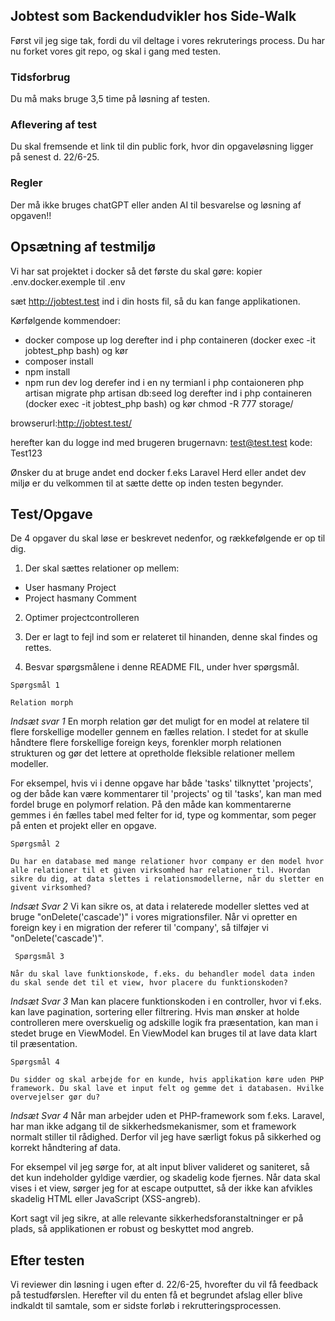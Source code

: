## Jobtest som Backendudvikler hos Side-Walk
Først vil jeg sige tak, fordi du vil deltage i vores rekruterings process. Du har nu forket vores git repo, og skal i gang med testen.

### Tidsforbrug
Du må maks bruge 3,5 time på løsning af testen.

### Aflevering af test
Du skal fremsende et link til din public fork, hvor din opgaveløsning ligger på senest d. 22/6-25.

### Regler
Der må ikke bruges chatGPT eller anden AI til besvarelse og løsning af opgaven!!

## Opsætning af testmiljø
Vi har sat projektet i docker så det første du skal gøre:
kopier .env.docker.exemple til .env

sæt http://jobtest.test ind i din hosts fil, så du kan fange applikationen.

Kørfølgende kommendoer:
- docker compose up
log derefter ind i php containeren (docker exec -it jobtest_php bash) og kør
- composer install
- npm install
- npm run dev
log derefer ind i en ny termianl i php contaioneren
php artisan migrate
php artisan db:seed
log derefter ind i php containeren (docker exec -it jobtest_php bash) og kør
chmod -R 777 storage/

browserurl:http://jobtest.test/

herefter kan du logge ind med brugeren
brugernavn: test@test.test
kode: Test123

Ønsker du at bruge andet end docker f.eks Laravel Herd eller andet dev miljø er du velkommen til at sætte dette op inden testen begynder.


 ## Test/Opgave
 De 4 opgaver du skal løse er beskrevet nedenfor, og rækkefølgende er op til dig.

1) Der skal sættes relationer op mellem: 

- User hasmany Project
- Project hasmany Comment

2) Optimer projectcontrolleren

3) Der er lagt to fejl ind som er relateret til hinanden, denne skal findes og rettes.

4) Besvar spørgsmålene i denne README FIL, under hver spørgsmål.

``` Spørgsmål 1 ```

``` Relation morph ```

*Indsæt svar 1*
En morph relation gør det muligt for en model at relatere til flere forskellige modeller gennem en fælles relation. I stedet for at skulle håndtere flere forskellige foreign keys, forenkler morph relationen strukturen og gør det lettere at opretholde fleksible relationer mellem modeller. 

For eksempel, hvis vi i denne opgave har både 'tasks' tilknyttet 'projects', og der både kan være kommentarer til 'projects' og til 'tasks', kan man med fordel bruge en polymorf relation. På den måde kan kommentarerne gemmes i én fælles tabel med felter for id, type og kommentar, som peger på enten et projekt eller en opgave.

``` Spørgsmål 2 ```

``` Du har en database med mange relationer hvor company er den model hvor alle relationer til et given virksomhed har relationer til. Hvordan sikre du dig, at data slettes i relationsmodellerne, når du sletter en givent virksomhed? ```

*Indsæt Svar 2*
Vi kan sikre os, at data i relaterede modeller slettes ved at bruge "onDelete('cascade')" i vores migrationsfiler. Når vi opretter en foreign key i en migration der referer til 'company', så tilføjer vi "onDelete('cascade')".

``` Spørgsmål 3```

``` Når du skal lave funktionskode, f.eks. du behandler model data inden du skal sende det til et view, hvor placere du funktionskoden? ```

*Indsæt Svar 3*
Man kan placere funktionskoden i en controller, hvor vi f.eks. kan lave pagination, sortering eller filtrering.
Hvis man ønsker at holde controlleren mere overskuelig og adskille logik fra præsentation, kan man i stedet bruge en ViewModel. En ViewModel kan bruges til at lave data klart til præsentation.


``` Spørgsmål 4 ```

``` Du sidder og skal arbejde for en kunde, hvis applikation køre uden PHP framework. Du skal lave et input felt og gemme det i databasen. Hvilke overvejelser gør du?  ```

*Indsæt Svar 4*
Når man arbejder uden et PHP-framework som f.eks. Laravel, har man ikke adgang til de sikkerhedsmekanismer, som et framework normalt stiller til rådighed. Derfor vil jeg have særligt fokus på sikkerhed og korrekt håndtering af data.

For eksempel vil jeg sørge for, at alt input bliver valideret og saniteret, så det kun indeholder gyldige værdier, og skadelig kode fjernes.
Når data skal vises i et view, sørger jeg for at escape outputtet, så der ikke kan afvikles skadelig HTML eller JavaScript (XSS-angreb).

Kort sagt vil jeg sikre, at alle relevante sikkerhedsforanstaltninger er på plads, så applikationen er robust og beskyttet mod angreb.

## Efter testen
Vi reviewer din løsning i ugen efter d. 22/6-25, hvorefter du vil få feedback på testudførslen. 
Herefter vil du enten få et begrundet afslag eller blive indkaldt til samtale, som er sidste forløb i rekrutteringsprocessen. 

